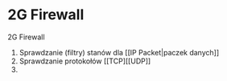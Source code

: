 # 2G Firewall
2G Firewall
1. Sprawdzanie (filtry) stanów dla [[IP Packet|paczek danych]] 
2. Sprawdzanie protokołów [[TCP][[UDP]]
3. 